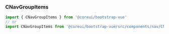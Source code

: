 ### CNavGroupItems

```jsx
import { CNavGroupItems } from '@coreui/bootstrap-vue'
// or
import CNavGroupItems from '@coreui/bootstrap-vue/src/components/nav/CNavGroupItems'
```
